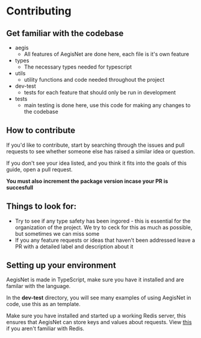 # Contributing
## Get familiar with the codebase
 - aegis
    - All features of AegisNet are done here, each file is it's own feature
 - types
    - The necessary types needed for typescript
- utils
    - utility functions and code needed throughout the project
- dev-test
    - tests for each feature that should only be run in development
- tests
    - main testing is done here, use this code for making any changes to the codebase
## How to contribute
If you'd like to contribute, start by searching through the issues and pull requests to see whether someone else has raised a similar idea or question.

If you don't see your idea listed, and you think it fits into the goals of this guide, open a pull request.

**You must also increment the package version incase your PR is succesfull**
## Things to look for:
- Try to see if any type safety has been ingored - this is essential for the organization of the project. We try to ceck for this as much as possible, but sometimes we can miss some
- If you any feature requests or ideas that haven't been addressed leave a PR with a detailed label and description about it
## Setting up your environment
AegisNet is made in TypeScript, make sure you have it installed and are familar with the language.

In the **dev-test** directory, you will see many examples of using AegisNet in code, use this as an template.

Make sure you have installed and started up a working Redis server, this ensures that AegisNet can store keys and values about requests. View [this](https://redis.io/topics/quickstart) if you aren't familiar with Redis.


